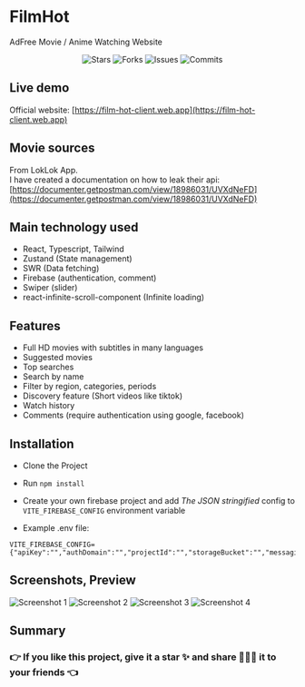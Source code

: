 # FilmHot

AdFree Movie / Anime Watching Website

<p align="center">
  <img alt="Stars" src="https://badgen.net/github/stars/ntdat104/film-hot-client">
  <img alt="Forks" src="https://badgen.net/github/forks/ntdat104/film-hot-client">
  <img alt="Issues" src="https://badgen.net/github/issues/ntdat104/film-hot-client">
  <img alt="Commits" src="https://badgen.net/github/commits/ntdat104/film-hot-client">
</p>

## Live demo

Official website: [https://film-hot-client.web.app](https://film-hot-client.web.app)

## Movie sources

From LokLok App.  
I have created a documentation on how to leak their api: [https://documenter.getpostman.com/view/18986031/UVXdNeFD](https://documenter.getpostman.com/view/18986031/UVXdNeFD)

## Main technology used

- React, Typescript, Tailwind
- Zustand (State management)
- SWR (Data fetching)
- Firebase (authentication, comment)
- Swiper (slider)
- react-infinite-scroll-component (Infinite loading)

## Features

- Full HD movies with subtitles in many languages
- Suggested movies
- Top searches
- Search by name
- Filter by region, categories, periods
- Discovery feature (Short videos like tiktok)
- Watch history
- Comments (require authentication using google, facebook)

## Installation

- Clone the Project
- Run `npm install`
- Create your own firebase project and add _The JSON stringified_ config to `VITE_FIREBASE_CONFIG` environment variable

- Example .env file:

```env
VITE_FIREBASE_CONFIG={"apiKey":"","authDomain":"","projectId":"","storageBucket":"","messagingSenderId":"","appId":""}
```

## Screenshots, Preview

![Screenshot 1](https://res.cloudinary.com/naptest/image/upload/v1641805138/filmhot/filmhot_npivh7.jpg)
![Screenshot 2](https://res.cloudinary.com/naptest/image/upload/v1641805139/filmhot/filmhot-2_wprbaq.jpg)
![Screenshot 3](https://res.cloudinary.com/naptest/image/upload/v1641805139/filmhot/filmhot-3_x77nha.jpg)
![Screenshot 4](https://res.cloudinary.com/naptest/image/upload/v1641805139/filmhot/filmhot-4_l8x5h7.jpg)

## Summary

### 👉 If you like this project, give it a star ✨ and share 👨🏻‍💻 it to your friends 👈